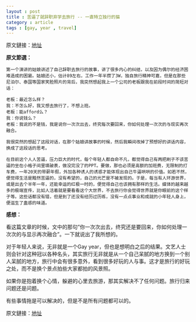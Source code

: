 ```yaml
---
layout : post
title : 苦逼了就辞职弃学去旅行 -- 一直特立独行的猫
category : article
tags : [gay, year , travel]
---
```


原文鏈接：[地址](http://blog.sina.com.cn/s/blog_5b1973430102dvlj.html)

**原文節選：**

	第一个演讲的姑娘讲述了自己辞职去旅行的故事，讲了很多内心的纠结，以及因为偶尔的经济困难造成的困窘。姑娘还小，估计89左右，工作一年半攒了3W，独自旅行精神可嘉，但是在那些尼泊尔、泰国等国家笑脸照片的背后，我突然想起我上一个公司的老板跟我在前段时间的简短对话：
 
	老板：最近怎么样？
	我：不怎么好，我又想去旅行了，不想上班。
	老板：能afford么？
	我：你说钱么？
	老板：我说的不是钱，我是说你一次次出去，终究每次要回来，你如何处理一次次的与现实再次融合。
 
	我很突然的想起了这段对话，在那个姑娘讲故事的时候，然后我瞬间改掉了预想好的讲话内容，换成了这段话的思考。
 
	在目前这个人人苦逼，压力巨大的时代，每个年轻人都自命不凡，都觉得自己有两把刷子不该苦逼的坐在小格子间里填破表，做没完没了的PPT。要做，那也必须是高额的加班费，无限制的打车费，一年20天的带薪年假，外加各种诱人的诱惑才能体现出自己牛逼哄哄的价值。如若不然，便觉得生活是黯然苦逼的，没有希望的，自己的光芒是不被发现的。于是，每当有人环游世界，或是出去个半年一年，还能幸运的红极一时的，便觉得自己也该拥有那样的生活。媒体的越来越多的极端宣传，比如人活着就是要看看这个大世界，不去旅行你会觉得世界就是你眼前的这个样子等。这些话都没有错，但是到了还没有经历过历练，没有一点点事业和成就的小年轻人身上，便滋生了蛊惑的味道。



**感想：**

看这篇文章的时候，文中的那句”你一次次出去，终究还是要回来，你如何处理一次次的与显示再次融合”。一下就说出了我所想的。

对于年轻人来说，无非就是一个Gay year，但也是想明白之后的结果。文艺人士则会针对这种冠以各种名头，其实旅行无非就是从一个自己呆腻的地方换到一个别人呆腻的地方，旅行中会有很多意外，看到很多好玩的人与事。这才是旅行的好玩之处，而不是换个景点拍些大家都拍的风景照。

如果你是抱着换个心情，躲避的心里去旅游，那其实解决不了任何问题。旅行归来问题还是问题。

有些事情拖是可以解决的，但是不是所有问题都可以的。


原文鏈接：[地址](http://blog.sina.com.cn/s/blog_5b1973430102dvlj.html)

